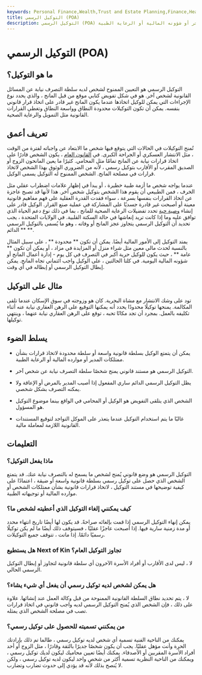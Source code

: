 ```yaml
---
keywords: Personal Finance,Wealth,Trust and Estate Planning,Finance,Health Care,Legal,Living Will,Power of Attorney
title: التوكيل الرسمي (POA)
description: التوكيل الرسمي (POA) هو تفويض قانوني لشخص معين لاتخاذ قرارات بشأن ممتلكات شخص آخر أو شؤونه المالية أو الرعاية الطبية.
---
```


# التوكيل الرسمي (POA)
## ما هو التوكيل؟

التوكيل الرسمي هو التعيين الممنوح لشخص لديه سلطة التصرف نيابة عن المسائل القانونية لشخص آخر. هو في شكل تفويض كتابي موقع من قبل المانح ، والذي يحدد نوع الإجراءات التي يمكن للوكيل اتخاذها عندما يكون المانح غير قادر على اتخاذ قرار قانوني بنفسه. يمكن أن تكون التوكيلات محدودة النطاق وواسعة النطاق وتغطي القرارات القانونية مثل التمويل والرعاية الصحية.

## تعريف أعمق

تُمنح التوكيلات في الحالات التي يتوقع فيها شخص ما الابتعاد عن واجباته لفترة من الوقت ، مثل الانتشار العسكري أو الجراحة الكبرى. في [القانون العام](/common-law) ، يكون الشخص قادرًا على اتخاذ قرارات نيابة عن المانح تمامًا مثل المحامي. كثيرًا ما يعين المانحون الزوج أو الصديق المقرب أو الأقارب بتوكيل رسمي ، لأنه من الضروري الوثوق بهذا الشخص لاتخاذ قرارات في مصلحة المانح. الشخص الممنوح له التوكيل يسمى الوكيل.

عندما يواجه شخص ما أزمة طبية خطيرة ، أو يبدأ في إظهار علامات اضطراب عقلي مثل الخرف ، فمن الطبيعي أن يقوم هذا الشخص بتوكيل شخص آخر. هذا لأنها قد تصبح عاجزة عن اتخاذ القرارات بنفسها بسرعة ، سواء فقدت القدرة العقلية على فهم مفاهيم قانونية معينة أو أصبحت غير قادرة جسديًا على المشاركة في عملية صنع القرار. الوكيل قادر على إنشاء [وصية حية](/will) تحدد تفضيلات الرعاية الصحية للمانح ، بما في ذلك نوع دعم الحياة الذي توافق عليه وما إذا كانت تريد إنعاشها في حالة السكتة القلبية. في الولايات المتحدة ، يجب تحديد أن التوكيل الرسمي يتجاوز عجز المانح أو وفاته ، وهو ما يُسمى بالتوكيل الرسمي ** الدائم **.

يمتد التوكيل إلى الأمور المالية أيضًا. يمكن أن تكون ** محدودة ** ، على سبيل المثال بالنسبة لحدث مالي معين مثل شراء منزل أو المزايدة في مزاد ، أو يمكن أن تكون ** عامة ** ، حيث يكون للوكيل حرية أكبر في التصرف في كل يوم - إدارة أعمال المانح أو شؤونه المالية اليومية. في كلتا الحالتين ، على الوكيل واجب ائتماني تجاه المانح. يمكن إبطال التوكيل الرسمي أو إبطاله في أي وقت.

## مثال على التوكيل

تود على وشك الانتشار مع مشاة البحرية. كان هو وزوجته في سوق الإسكان عندما تلقى المكالمة. يمنحها توكيلًا محدودًا يحدد أنه يمكنها التوقيع على الرهن العقاري نيابة عنه أثناء تكليفه بالعمل. بمجرد أن تجد مكانًا تحبه ، توقع على الرهن العقاري نيابة عنهما ، وينتهي توكيلها.

## يسلط الضوء

- يمكن أن يتمتع الوكيل بسلطة قانونية واسعة أو سلطة محدودة لاتخاذ قرارات بشأن ممتلكات المدير أو موارده المالية أو الرعاية الطبية.

- التوكيل الرسمي هو مستند قانوني يمنح شخصًا سلطة التصرف نيابة عن شخص آخر.

- يظل التوكيل الرسمي الدائم ساري المفعول إذا أصيب المدير بالمرض أو الإعاقة ولا يمكنه التصرف بشكل شخصي.

- الشخص الذي يتلقى التفويض هو الوكيل أو المحامي في الواقع بينما موضوع التوكيل هو المسؤول.

- غالبًا ما يتم استخدام التوكيل عندما يتعذر على الموكل التواجد لتوقيع المستندات القانونية اللازمة لمعاملة مالية.

## التعليمات

### ماذا يفعل التوكيل؟

التوكيل الرسمي هو وضع قانوني يُمنح لشخص ما يسمح له بالتصرف نيابة عنك. قد يتمتع الشخص الذي حصل على توكيل رسمي بسلطة قانونية واسعة أو ضيقة ، اعتمادًا على كيفية توضيحها في مستند التوكيل ، لاتخاذ قرارات قانونية بشأن ممتلكات الشخص أو موارده المالية أو توجيهاته الطبية.

### كيف يمكنني إلغاء التوكيل الذي أعطيته لشخص ما؟

يمكن إنهاء التوكيل الرسمي إذا قمت بإلغائه صراحةً. قد يكون لها أيضًا تاريخ انتهاء محدد أو مدة زمنية سارية فيها. إذا أصبحت عاجزًا عقليًا ، فسيتوقف ذلك أيضًا ما لم يكن توكيلًا رسميًا دائمًا. إذا ماتت ، تتوقف جميع التوكيلات.

### هل يستطيع Next of Kin تجاوز التوكيل العام؟

لا ، ليس لدى الأقارب أو أفراد الأسرة الآخرون أي سلطة قانونية لتجاوز أو إبطال التوكيل الرسمي الحالي.

### هل يمكن لشخص لديه توكيل رسمي أن يفعل أي شيء يشاء؟

لا ، يتم تحديد نطاق السلطة القانونية الممنوحة من قبل وكالة العمل عند إنشائها. علاوة على ذلك ، فإن الشخص الذي يُمنح التوكيل الرسمي لديه واجب قانوني في اتخاذ قرارات تصب في مصلحة الشخص الذي يمثله.

### من يمكنني تسميته للحصول على توكيل رسمي؟

يمكنك من الناحية الفنية تسمية أي شخص لديه توكيل رسمي ، طالما تم ذلك بإرادتك الحرة وأنت مؤهل عقليًا. يجب أن يكون شخصًا جديرًا بالثقة وقادرًا ، مثل الزوج أو أحد أفراد الأسرة المقربين أو الأصدقاء. يمكنك أيضًا تعيين محاميك ليكون لديك توكيل رسمي ، ويمكنك من الناحية النظرية تسمية أكثر من شخص واحد ليكون لديه توكيل رسمي ، ولكن لا يُنصح بذلك لأنه قد يؤدي إلى حدوث تضارب وتضارب.


